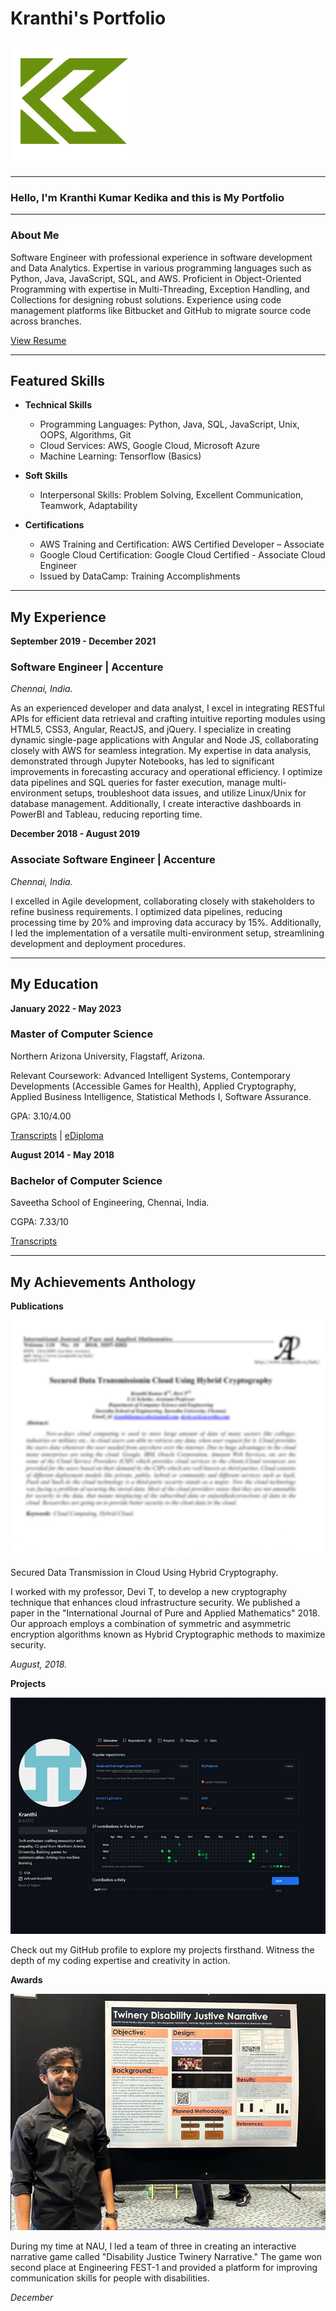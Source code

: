 # Kranthi's Portfolio

![Logo](images/logo2.png)

---

### Hello, I'm  Kranthi Kumar Kedika **and this is My Portfolio**

---

### About Me

Software Engineer with professional experience in software development and Data Analytics. Expertise in various programming languages such as Python, Java, JavaScript, SQL, and AWS. Proficient in Object-Oriented Programming with expertise in Multi-Threading, Exception Handling, and Collections for designing robust solutions. Experience using code management platforms like Bitbucket and GitHub to migrate source code across branches.

[View Resume](https://drive.google.com/file/d/1pohGUJUzzy57r6SZvQNwznflUnzNXZnm/view?usp=sharing)

---

## Featured Skills

- **Technical Skills**
  - Programming Languages: Python, Java, SQL, JavaScript, Unix, OOPS, Algorithms, Git
  - Cloud Services: AWS, Google Cloud, Microsoft Azure
  - Machine Learning: Tensorflow (Basics)

- **Soft Skills**
  - Interpersonal Skills: Problem Solving, Excellent Communication, Teamwork, Adaptability

- **Certifications**
  - AWS Training and Certification: AWS Certified Developer – Associate
  - Google Cloud Certification: Google Cloud Certified - Associate Cloud Engineer
  - Issued by DataCamp: Training Accomplishments

---

## My Experience

**September 2019 - December 2021**

### Software Engineer | Accenture

_Chennai, India._

As an experienced developer and data analyst, I excel in integrating RESTful APIs for efficient data retrieval and crafting intuitive reporting modules using HTML5, CSS3, Angular, ReactJS, and jQuery. I specialize in creating dynamic single-page applications with Angular and Node JS, collaborating closely with AWS for seamless integration. My expertise in data analysis, demonstrated through Jupyter Notebooks, has led to significant improvements in forecasting accuracy and operational efficiency. I optimize data pipelines and SQL queries for faster execution, manage multi-environment setups, troubleshoot data issues, and utilize Linux/Unix for database management. Additionally, I create interactive dashboards in PowerBI and Tableau, reducing reporting time.

**December 2018 - August 2019**

### Associate Software Engineer | Accenture

_Chennai, India._

I excelled in Agile development, collaborating closely with stakeholders to refine business requirements. I optimized data pipelines, reducing processing time by 20% and improving data accuracy by 15%. Additionally, I led the implementation of a versatile multi-environment setup, streamlining development and deployment procedures.

---

## My Education

**January 2022 - May 2023**

### Master of Computer Science

Northern Arizona University, Flagstaff, Arizona.

Relevant Coursework: Advanced Intelligent Systems, Contemporary Developments (Accessible Games for Health), Applied Cryptography, Applied Business Intelligence, Statistical Methods I, Software Assurance.

GPA: 3.10/4.00

[Transcripts](https://drive.google.com/file/d/1h8WkRTWBa7EahNBRXds-qubNXO-b1iZJ/view?usp=sharing) | [eDiploma](https://drive.google.com/file/d/1OGnvXGa7QQeP9Uzoa4gAyhRqLRfIFUBk/view?usp=sharing)

**August 2014 - May 2018**

### Bachelor of Computer Science

Saveetha School of Engineering, Chennai, India.

CGPA: 7.33/10

[Transcripts](https://drive.google.com/file/d/1V9_r5ke7yq31RIwHudzogTSzPBL8WYCi/view?usp=sharing)

---

## My Achievements Anthology

**Publications**

[![Publication Image](images/post_1.jpg)](https://acadpubl.eu/hub/2018-119-16/2/338.pdf)

Secured Data Transmission in Cloud Using Hybrid Cryptography.

I worked with my professor, Devi T, to develop a new cryptography technique that enhances cloud infrastructure security. We published a paper in the "International Journal of Pure and Applied Mathematics" 2018. Our approach employs a combination of symmetric and asymmetric encryption algorithms known as Hybrid Cryptographic methods to maximize security.

_August, 2018._

**Projects**

[![GitHub Projects](images/post_2.jpg)](https://github.com/kran333)

Check out my GitHub profile to explore my projects firsthand. Witness the depth of my coding expertise and creativity in action.

**Awards**

[![Awards Image](images/post_3.jpg)](https://drive.google.com/file/d/15lgXbGsvhFFEUWPdpG2EAUEYPh_zASVd/view?usp=sharing)

During my time at NAU, I led a team of three in creating an interactive narrative game called "Disability Justice Twinery Narrative." The game won second place at Engineering FEST-1 and provided a platform for improving communication skills for people with disabilities.

_December_
